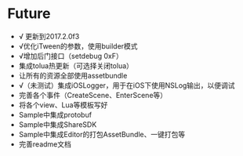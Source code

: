 # Future

* √ 更新到2017.2.0f3
* √优化iTween的参数，使用builder模式
* √增加后门接口（setdebug 0xF）
* 集成tolua热更新（可选择关闭tolua）
* 让所有的资源全部使用assetbundle
* √（未测试）集成iOSLogger，用于在iOS下使用NSLog输出，以便调试
* 完善各个事件（CreateScene、EnterScene等）
* 将各个view、Lua等模板写好
* Sample中集成protobuf
* Sample中集成ShareSDK
* Sample中集成Editor的打包AssetBundle、一键打包等
* 完善readme文档
